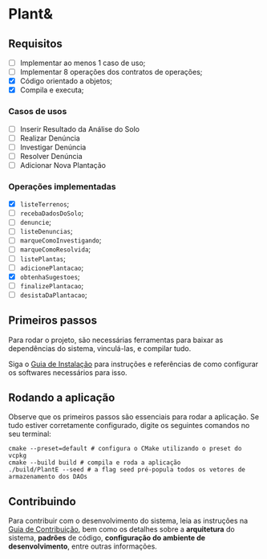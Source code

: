 # Plant&

## Requisitos
- [ ] Implementar ao menos 1 caso de uso;
- [ ] Implementar 8 operações dos contratos de operações;
- [x] Código orientado a objetos;
- [x] Compila e executa;

### Casos de usos
- [ ] Inserir Resultado da Análise do Solo
- [ ] Realizar Denúncia
- [ ] Investigar Denúncia
- [ ] Resolver Denúncia
- [ ] Adicionar Nova Plantação

### Operações implementadas
- [x] `listeTerrenos`;
- [ ] `recebaDadosDoSolo`;
- [ ] `denuncie`;
- [ ] `listeDenuncias`;
- [ ] `marqueComoInvestigando`;
- [ ] `marqueComoResolvida`;
- [ ] `listePlantas`;
- [ ] `adicionePlantacao`;
- [x] `obtenhaSugestoes`;
- [ ] `finalizePlantacao`;
- [ ] `desistaDaPlantacao`;

## Primeiros passos
Para rodar o projeto, são necessárias ferramentas para baixar as dependências do sistema,
vinculá-las, e compilar tudo.

Siga o [Guia de Instalação] para instruções e referências de como configurar os softwares
necessários para isso.

[Guia de Instalação]: ./INSTALLATION_GUIDES.md

## Rodando a aplicação
Observe que os primeiros passos são essenciais para rodar a aplicação. Se tudo estiver
corretamente configurado, digite os seguintes comandos no seu terminal:

```shell
cmake --preset=default # configura o CMake utilizando o preset do vcpkg
cmake --build build # compila e roda a aplicação
./build/PlantE --seed # a flag seed pré-popula todos os vetores de armazenamento dos DAOs
```

## Contribuindo

Para contribuir com o desenvolvimento do sistema, leia as instruções na [Guia de Contribuição],
bem como os detalhes sobre a **arquitetura** do sistema, **padrões** de código, **configuração do ambiente
de desenvolvimento**, entre outras informações.

[Guia de Contribuição]: ./CONTRIBUTING.md
